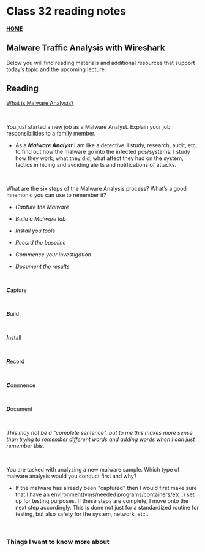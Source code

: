 # Class 32 reading notes

#### [HOME](https://cesarderio.github.io/reading-notes/)

## Malware Traffic Analysis with Wireshark

Below you will find reading materials and additional resources that support today’s topic and the upcoming lecture.

## Reading

[What is Malware Analysis?](https://www.toolbox.com/security/data-security/articles/what-is-malware-analysis-definition-types-stages-best-practices/)

<br>

You just started a new job as a Malware Analyst. Explain your job responsibilities to a family member.

* As a ***Malware Analyst*** I am like a detective. I study, research, audit, etc.. to find out how the malware go into the infected pcs/systems. I study how they work, what they did, what affect they had on the system, tactics in hiding and avoiding alerts and notifications of attacks.

<br>

What are the six steps of the Malware Analysis process? What’s a good mnemonic you can use to remember it?

* *Capture the Malware*

* *Build a Malware lab*

* *Install you tools*

* *Record the baseline*

* *Commence your investigation*

* *Document the results*

<br>

***C***apture

<br>

***B***uild

<br>

***I***nstall

<br>

***R***ecord

<br>

***C***ommence

<br>

***D***ocument

<br>

*This may not be a "complete sentence", but to me this makes more sense than trying to remember different words and adding words when I can just remember this.*

<br>

You are tasked with analyzing a new malware sample. Which type of malware analysis would you conduct first and why?

* If the malware has already been "captured" then I would first make sure that I have an environment(vms/needed programs/containers/etc..) set up for testing purposes. If these steps are complete, I move onto the next step accordingly. This is done not just for a standardized routine for testing, but also safety for the system, network, etc..

<br>

### Things I want to know more about
